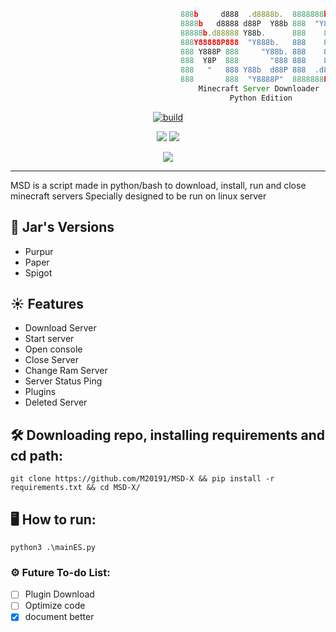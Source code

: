 ```js
                                      888b     d888  .d8888b.  8888888b.
                                      8888b   d8888 d88P  Y88b 888  "Y88b
                                      88888b.d88888 Y88b.      888    888
                                      888Y88888P888  "Y888b.   888    888
                                      888 Y888P 888     "Y88b. 888    888
                                      888  Y8P  888       "888 888    888
                                      888   "   888 Y88b  d88P 888  .d88P 
                                      888       888  "Y8888P"  8888888P"  
                                          Minecraft Server Downloader
                                                 Python Edition
```

<p align=center>
 <a href="#"><img title="build" src="https://img.shields.io/badge/status-stable-green?style=for-the-badge&logo=github"><a>
</p>
<p align="center">
  <a href="#"><img src="https://img.shields.io/badge/python-3.5%20%7C%203.6%20%7C%203.7%20%7C%203.8%20%7C%203.9%20%7C%203.10-blue?style=flat-square&logo=python"></a>
  <a href="#"><img src="https://img.shields.io/badge/ubuntu-18.10%20%7C%2019.04%20%7C%2019.10%20%7C%20%2020.04-blue?style=flat-square&logo=ubuntu"></a>
</p>
<p align="center">
  <a href="#"><img src="https://img.shields.io/github/license/M20191/MSD-X?style=flat-square&logo=sublime-text"></a>
</p>
   
---
   
MSD is a script made in python/bash to download, install, run and close minecraft servers 
Specially designed to be run on linux server
  
## 🌿 Jar's Versions

* Purpur  
* Paper 
* Spigot 

## ☀ Features

* Download Server
* Start server
* Open console
* Close Server
* Change Ram Server
* Server Status Ping
* Plugins
* Deleted Server  
 
## 🛠 Downloading repo, installing requirements and cd path:
```console
git clone https://github.com/M20191/MSD-X && pip install -r requirements.txt && cd MSD-X/
```
   
## 🖥 How to run:
```console
python3 .\mainES.py
```

### ⚙ Future To-do List:
- [ ] Plugin Download
- [ ] Optimize code
- [x] document better
